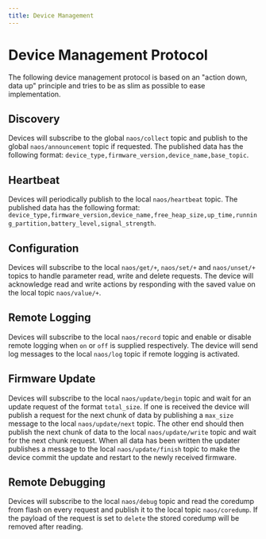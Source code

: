 ```yaml
---
title: Device Management
---
```


# Device Management Protocol

The following device management protocol is based on an "action down, data up" principle and tries to be as slim as possible to ease implementation.

## Discovery

Devices will subscribe to the global `naos/collect` topic and publish to the global `naos/announcement` topic if requested. The published data has the following format: `device_type,firmware_version,device_name,base_topic`.

## Heartbeat

Devices will periodically publish to the local `naos/heartbeat` topic. The published data has the following format: `device_type,firmware_version,device_name,free_heap_size,up_time,running_partition,battery_level,signal_strength`.

## Configuration

Devices will subscribe to the local `naos/get/+`, `naos/set/+` and `naos/unset/+` topics to handle parameter read, write and delete requests. The device will acknowledge read and write actions by responding with the saved value on the local topic `naos/value/+`.

## Remote Logging

Devices will subscribe to the local `naos/record` topic and enable or disable remote logging when `on` or `off` is supplied
 respectively. The device will send log messages to the local `naos/log` topic if remote logging is activated.

## Firmware Update

Devices will subscribe to the local `naos/update/begin` topic and wait for an update request of the format `total_size`. If one is received the device will publish a request for the next chunk of data by publishing a `max_size` message to the local `naos/update/next` topic. The other end should then publish the next chunk of data to the local `naos/update/write` topic and wait for the next chunk request. When all data has been written the updater publishes a message to the local `naos/update/finish` topic to make the device commit the update and restart to the newly received firmware.

## Remote Debugging

Devices will subscribe to the local `naos/debug` topic and read the coredump from flash on every request and publish it to the local topic `naos/coredump`. If the payload of the request is set to `delete` the stored coredump will be removed after reading.
